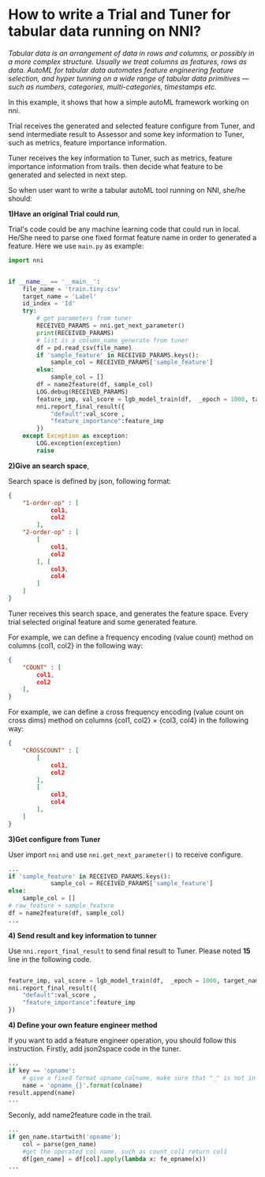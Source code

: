 # How to write a Trial and Tuner for tabular data running on NNI?
*Tabular data is an arrangement of data in rows and columns, or possibly in a more complex structure. Usually we treat columns as features, rows as data. AutoML for tabular data automates feature engineering  feature selection, and hyper tunning on a wide range of tabular data primitives — such as numbers, categories, multi-categories, timestamps etc.*

In this example, it shows that how a simple autoML framework working on nni.

Trial receives the generated and selected feature configure from Tuner, and send intermediate result to Assessor and some key information to Tuner, such as metrics, feature importance information.

Tuner receives the key information to Tuner, such as metrics, feature importance information from trails.
then decide what feature to be generated and selected in next step.

So when user want to write a tabular autoML tool running on NNI, she/he should:

**1)Have an original Trial could run**,

Trial's code could be any machine learning code that could run in local. He/She need to parse one fixed format feature name in order to generated a feature. Here we use `main.py` as example:

```python
import nni


if __name__ == '__main__':
    file_name = 'train.tiny.csv'
    target_name = 'Label'
    id_index = 'Id'
    try:
        # get parameters from tuner
        RECEIVED_PARAMS = nni.get_next_parameter()
        print(RECEIVED_PARAMS)
        # list is a column_name generate from tuner
        df = pd.read_csv(file_name)
        if 'sample_feature' in RECEIVED_PARAMS.keys():
            sample_col = RECEIVED_PARAMS['sample_feature']
        else:
            sample_col = []
        df = name2feature(df, sample_col)
        LOG.debug(RECEIVED_PARAMS)
        feature_imp, val_score = lgb_model_train(df,  _epoch = 1000, target_name = target_name, id_index = id_index)
        nni.report_final_result({
            "default":val_score , 
            "feature_importance":feature_imp
        })
    except Exception as exception:
        LOG.exception(exception)
        raise

```

**2)Give an search space**,

Search space is defined by json, following format: 
```json
{
    "1-order-op" : [
            col1,
            col2
        ],
    "2-order-op" : [
        [
            col1,
            col2
        ], [
            col3, 
            col4
        ]
    ]
}
```
Tuner receives this search space, and generates the feature space. Every trial selected original feature and some generated feature. 

For example, we can define a frequency encoding (value count) method on columns {col1, col2} in the following way:
```json
{
    "COUNT" : [
        col1,
        col2
    ],
}
```
For example, we can define a cross frequency encoding (value count on cross dims) method on columns {col1, col2} × {col3, col4} in the following way:
```json
{
    "CROSSCOUNT" : [
        [
            col1,
            col2
        ],
        [
            col3,
            col4
        ],
    ]
}
```


**3)Get configure from Tuner**

User import `nni` and use `nni.get_next_parameter()` to receive configure. 

```python
...
if 'sample_feature' in RECEIVED_PARAMS.keys():
            sample_col = RECEIVED_PARAMS['sample_feature']
else:
    sample_col = []
# raw_feature + sample_feature
df = name2feature(df, sample_col)
...
```


**4)  Send result and key information to tunner**

Use `nni.report_final_result` to send final result to Tuner. Please noted **15** line in the following code.

```python

feature_imp, val_score = lgb_model_train(df,  _epoch = 1000, target_name = target_name, id_index = id_index)
nni.report_final_result({
    "default":val_score , 
    "feature_importance":feature_imp
})
```

**4)  Define your own feature engineer method**

If you want to add a feature engineer operation, you should follow this instruction.
Firstly, add json2space code in the tuner. 
```python
...
if key == 'opname':
    # give a fixed format opname_colname, make sure that "_" is not in column name.
    name = 'opname_{}'.format(colname)
result.append(name)
...	
```
Seconly, add name2feature code in the trail.
```python
...
if gen_name.startwith('opname'):
    col = parse(gen_name) 
    #get the operated col name, such as count_col1 return col1
    df[gen_name] = df[col].apply(lambda x: fe_opname(x))
...
```

